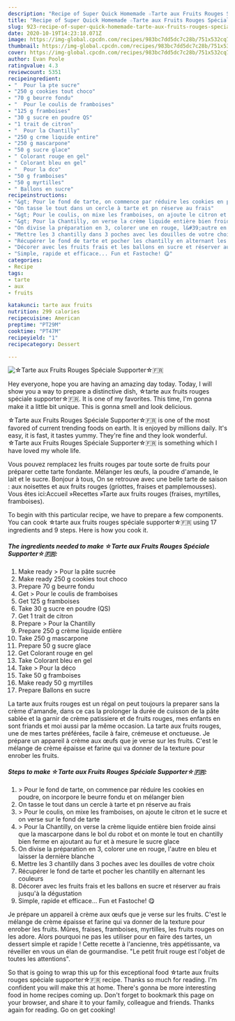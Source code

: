 ```yaml
---
description: "Recipe of Super Quick Homemade ☆Tarte aux Fruits Rouges Spéciale Supporter☆🇫🇷"
title: "Recipe of Super Quick Homemade ☆Tarte aux Fruits Rouges Spéciale Supporter☆🇫🇷"
slug: 923-recipe-of-super-quick-homemade-tarte-aux-fruits-rouges-speciale-supporter
date: 2020-10-19T14:23:18.071Z
image: https://img-global.cpcdn.com/recipes/983bc7dd5dc7c28b/751x532cq70/☆tarte-aux-fruits-rouges-speciale-supporter☆🇫🇷-photo-principale-de-la-recette.jpg
thumbnail: https://img-global.cpcdn.com/recipes/983bc7dd5dc7c28b/751x532cq70/☆tarte-aux-fruits-rouges-speciale-supporter☆🇫🇷-photo-principale-de-la-recette.jpg
cover: https://img-global.cpcdn.com/recipes/983bc7dd5dc7c28b/751x532cq70/☆tarte-aux-fruits-rouges-speciale-supporter☆🇫🇷-photo-principale-de-la-recette.jpg
author: Evan Poole
ratingvalue: 4.3
reviewcount: 5351
recipeingredient:
- "  Pour la pte sucre"
- "250 g cookies tout choco"
- "70 g beurre fondu"
- "  Pour le coulis de framboises"
- "125 g framboises"
- "30 g sucre en poudre QS"
- "1 trait de citron"
- "  Pour la Chantilly"
- "250 g crme liquide entire"
- "250 g mascarpone"
- "50 g sucre glace"
- " Colorant rouge en gel"
- " Colorant bleu en gel"
- "  Pour la dco"
- "50 g framboises"
- "50 g myrtilles"
- " Ballons en sucre"
recipeinstructions:
- "&gt; Pour le fond de tarte, on commence par réduire les cookies en poudre, on incorpore le beurre fondu et on mélanger bien"
- "On tasse le tout dans un cercle à tarte et pn réserve au frais"
- "&gt; Pour le coulis, on mixe les framboises, on ajoute le citron et le sucre et on verse sur le fond de tarte"
- "&gt; Pour la Chantilly, on verse la crème liquide entière bien froide ainsi que la mascarpone dans le bol du robot et on monte le tout en chantilly bien ferme en ajoutant au fur et à mesure le sucre glace"
- "On divise la préparation en 3, colorer une en rouge, l&#39;autre en bleu et laisser la dernière blanche"
- "Mettre les 3 chantilly dans 3 poches avec les douilles de votre choix"
- "Récupérer le fond de tarte et pocher les chantilly en alternant les couleurs"
- "Décorer avec les fruits frais et les ballons en sucre et réserver au frais jusqu&#39;à la dégustation"
- "Simple, rapide et efficace... Fun et Fastoche! 😋"
categories:
- Recipe
tags:
- tarte
- aux
- fruits

katakunci: tarte aux fruits 
nutrition: 299 calories
recipecuisine: American
preptime: "PT29M"
cooktime: "PT47M"
recipeyield: "1"
recipecategory: Dessert

---
```



![☆Tarte aux Fruits Rouges Spéciale Supporter☆🇫🇷](https://img-global.cpcdn.com/recipes/983bc7dd5dc7c28b/751x532cq70/☆tarte-aux-fruits-rouges-speciale-supporter☆🇫🇷-photo-principale-de-la-recette.jpg)

Hey everyone, hope you are having an amazing day today. Today, I will show you a way to prepare a distinctive dish, ☆tarte aux fruits rouges spéciale supporter☆🇫🇷. It is one of my favorites. This time, I'm gonna make it a little bit unique. This is gonna smell and look delicious.

☆Tarte aux Fruits Rouges Spéciale Supporter☆🇫🇷 is one of the most favored of current trending foods on earth. It is enjoyed by millions daily. It's easy, it is fast, it tastes yummy. They're fine and they look wonderful. ☆Tarte aux Fruits Rouges Spéciale Supporter☆🇫🇷 is something which I have loved my whole life.

Vous pouvez remplacez les fruits rouges par toute sorte de fruits pour préparer cette tarte fondante. Mélanger les œufs, la poudre d&#39;amande, le lait et le sucre. Bonjour à tous, On se retrouve avec une belle tarte de saison : aux noisettes et aux fruits rouges (griottes, fraises et pamplemousses). Vous êtes ici:Accueil »Recettes »Tarte aux fruits rouges (fraises, myrtilles, framboises).


To begin with this particular recipe, we have to prepare a few components. You can cook ☆tarte aux fruits rouges spéciale supporter☆🇫🇷 using 17 ingredients and 9 steps. Here is how you cook it.

<!--inarticleads1-->

##### The ingredients needed to make ☆Tarte aux Fruits Rouges Spéciale Supporter☆🇫🇷:

1. Make ready  &gt; Pour la pâte sucrée
1. Make ready 250 g cookies tout choco
1. Prepare 70 g beurre fondu
1. Get  &gt; Pour le coulis de framboises
1. Get 125 g framboises
1. Take 30 g sucre en poudre (QS)
1. Get 1 trait de citron
1. Prepare  &gt; Pour la Chantilly
1. Prepare 250 g crème liquide entière
1. Take 250 g mascarpone
1. Prepare 50 g sucre glace
1. Get  Colorant rouge en gel
1. Take  Colorant bleu en gel
1. Take  &gt; Pour la déco
1. Take 50 g framboises
1. Make ready 50 g myrtilles
1. Prepare  Ballons en sucre


La tarte aux fruits rouges est un régal on peut toujours la preparer sans la crème d&#39;amande, dans ce cas la prolonger la durée de cuisson de la pâte sablée et la garnir de crème patissiere et de fruits rouges, mes enfants en sont friands et moi aussi par la même occasion. La tarte aux fruits rouges, une de mes tartes préférées, facile à faire, crémeuse et onctueuse. Je prépare un appareil à crème aux œufs que je verse sur les fruits. C&#39;est le mélange de crème épaisse et farine qui va donner de la texture pour enrober les fruits. 

<!--inarticleads2-->

##### Steps to make ☆Tarte aux Fruits Rouges Spéciale Supporter☆🇫🇷:

1. &gt; Pour le fond de tarte, on commence par réduire les cookies en poudre, on incorpore le beurre fondu et on mélanger bien
1. On tasse le tout dans un cercle à tarte et pn réserve au frais
1. &gt; Pour le coulis, on mixe les framboises, on ajoute le citron et le sucre et on verse sur le fond de tarte
1. &gt; Pour la Chantilly, on verse la crème liquide entière bien froide ainsi que la mascarpone dans le bol du robot et on monte le tout en chantilly bien ferme en ajoutant au fur et à mesure le sucre glace
1. On divise la préparation en 3, colorer une en rouge, l&#39;autre en bleu et laisser la dernière blanche
1. Mettre les 3 chantilly dans 3 poches avec les douilles de votre choix
1. Récupérer le fond de tarte et pocher les chantilly en alternant les couleurs
1. Décorer avec les fruits frais et les ballons en sucre et réserver au frais jusqu&#39;à la dégustation
1. Simple, rapide et efficace... Fun et Fastoche! 😋


Je prépare un appareil à crème aux œufs que je verse sur les fruits. C&#39;est le mélange de crème épaisse et farine qui va donner de la texture pour enrober les fruits. Mûres, fraises, framboises, myrtilles, les fruits rouges on les adore. Alors pourquoi ne pas les utiliser pour en faire des tartes, un dessert simple et rapide ! Cette recette à l&#39;ancienne, très appétissante, va réveiller en vous un élan de gourmandise. &#34;Le petit fruit rouge est l&#39;objet de toutes les attentions&#34;. 

So that is going to wrap this up for this exceptional food ☆tarte aux fruits rouges spéciale supporter☆🇫🇷 recipe. Thanks so much for reading. I'm confident you will make this at home. There's gonna be more interesting food in home recipes coming up. Don't forget to bookmark this page on your browser, and share it to your family, colleague and friends. Thanks again for reading. Go on get cooking!
